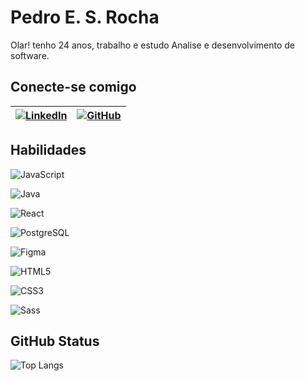 
# Pedro E. S. Rocha

Olar! tenho 24 anos, trabalho e estudo Analise e desenvolvimento de software.

## Conecte-se comigo 

| [![LinkedIn](https://img.shields.io/badge/LinkedIn-black?style=for-the-badge&logo=linkedin&logoColor=gold)](https://www.linkedin.com/in/pedro-emanoel-a34075268/) | [![GitHub](https://img.shields.io/badge/GitHub-black?style=for-the-badge&logo=github&logoColor=gold)](https://github.com/Pedro-E-S-R) |
|---|---|

## Habilidades
![JavaScript](https://img.shields.io/badge/JavaScript-F7DF1E?style=for-the-badge&logo=javascript&logoColor=black) 

![Java](https://img.shields.io/badge/java-%23ED8B00.svg?style=for-the-badge&logo=openjdk&logoColor=white)

![React](https://img.shields.io/badge/React-20232A?style=for-the-badge&logo=react&logoColor=61DAFB)

![PostgreSQL](https://img.shields.io/badge/PostgreSQL-000?style=for-the-badge&logo=postgresql)

![Figma](https://img.shields.io/badge/Figma-696969?style=for-the-badge&logo=figma&logoColor=figma)

![HTML5](https://img.shields.io/badge/HTML5-E34F26?style=for-the-badge&logo=html5&logoColor=white)

![CSS3](https://img.shields.io/badge/CSS3-1572B6?style=for-the-badge&logo=css3&logoColor=white)

![Sass](https://img.shields.io/badge/Sass-000?style=for-the-badge&logo=sass)
## GitHub Status

![Top Langs](https://github-readme-stats-git-masterrstaa-rickstaa.vercel.app/api/top-langs/?username=Pedro-E-S-R&bg_color=000&border_color=30A3DC&title_color=E94D5F&text_color=FFF)
